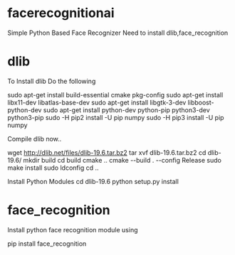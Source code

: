 # facerecognitionai

Simple Python Based Face Recognizer
Need to install dlib,face_recognition

# dlib
To Install dlib
Do the following

sudo apt-get install build-essential cmake pkg-config
sudo apt-get install libx11-dev libatlas-base-dev
sudo apt-get install libgtk-3-dev libboost-python-dev
sudo apt-get install python-dev python-pip python3-dev python3-pip
sudo -H pip2 install -U pip numpy
sudo -H pip3 install -U pip numpy

Compile dlib now..

wget http://dlib.net/files/dlib-19.6.tar.bz2
tar xvf dlib-19.6.tar.bz2
cd dlib-19.6/
mkdir build
cd build
cmake ..
cmake --build . --config Release
sudo make install
sudo ldconfig
cd ..

Install Python Modules
cd dlib-19.6
python setup.py install

# face_recognition
Install python face recognition module using

pip install face_recognition
